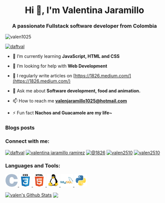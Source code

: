 <h1 align="center">Hi 👋, I'm Valentina Jaramillo</h1>
<h3 align="center">A passionate Fullstack software developer from Colombia</h3>

<p align="left"> <img src="https://komarev.com/ghpvc/?username=valen1025&label=Profile%20views&color=b40e0e&style=plastic" alt="valen1025" /> </p>

<p align="left"> <a href="https://twitter.com/daftval" target="blank"><img src="https://img.shields.io/twitter/follow/daftval?logo=twitter&style=for-the-badge" alt="daftval" /></a> </p>

- 🌱 I’m currently learning **JavaScript, HTML and CSS**

- 🤝 I’m looking for help with **Web Development**

- 📝 I regularly write articles on [https://1826.medium.com/](https://1826.medium.com/)

- 💬 Ask me about **Software development, food and animation.**

- 📫 How to reach me **valenjaramillo1025@hotmail.com**

- ⚡ Fun fact **Nachos and Guacamole are my life~**

### Blogs posts
<!-- BLOG-POST-LIST:START -->
<!-- BLOG-POST-LIST:END -->

<h3 align="left">Connect with me:</h3>
<p align="left">
<a href="https://twitter.com/daftval" target="blank"><img align="center" src="https://cdn.jsdelivr.net/npm/simple-icons@3.0.1/icons/twitter.svg" alt="daftval" height="30" width="40" /></a>
<a href="https://linkedin.com/in/valentina jaramillo ramirez" target="blank"><img align="center" src="https://cdn.jsdelivr.net/npm/simple-icons@3.0.1/icons/linkedin.svg" alt="valentina jaramillo ramirez" height="30" width="40" /></a>
<a href="https://medium.com/@1826" target="blank"><img align="center" src="https://cdn.jsdelivr.net/npm/simple-icons@3.0.1/icons/medium.svg" alt="@1826" height="30" width="40" /></a>
<a href="https://www.leetcode.com/valen2510" target="blank"><img align="center" src="https://cdn.jsdelivr.net/npm/simple-icons@3.0.1/icons/leetcode.svg" alt="valen2510" height="30" width="40" /></a>
<a href="https://discord.gg/valen2510" target="blank"><img align="center" src="https://cdn.jsdelivr.net/npm/simple-icons@3.0.1/icons/discord.svg" alt="valen2510" height="30" width="40" /></a>
</p>

<h3 align="left">Languages and Tools:</h3>
<p align="left"> <a href="https://www.cprogramming.com/" target="_blank"> <img src="https://raw.githubusercontent.com/devicons/devicon/master/icons/c/c-original.svg" alt="c" width="40" height="40"/> </a> <a href="https://www.w3schools.com/css/" target="_blank"> <img src="https://raw.githubusercontent.com/devicons/devicon/master/icons/css3/css3-original-wordmark.svg" alt="css3" width="40" height="40"/> </a> <a href="https://www.w3.org/html/" target="_blank"> <img src="https://raw.githubusercontent.com/devicons/devicon/master/icons/html5/html5-original-wordmark.svg" alt="html5" width="40" height="40"/> </a> <a href="https://www.linux.org/" target="_blank"> <img src="https://raw.githubusercontent.com/devicons/devicon/master/icons/linux/linux-original.svg" alt="linux" width="40" height="40"/> </a> <a href="https://www.mysql.com/" target="_blank"> <img src="https://raw.githubusercontent.com/devicons/devicon/master/icons/mysql/mysql-original-wordmark.svg" alt="mysql" width="40" height="40"/> </a> <a href="https://www.python.org" target="_blank"> <img src="https://raw.githubusercontent.com/devicons/devicon/master/icons/python/python-original.svg" alt="python" width="40" height="40"/> </a> </p>

<a href="https://github.com/valen2510">
<img align="center" alt="valen's Github Stats" src="https://github-readme-stats.codestackr.vercel.app/api?username=valen2510&show_icons=true&hide_border=true&count_private=true&include_all_commits=true&theme=dracula" /></a>

<a href="https://github.com/valen2510">
  <img align="center" src="https://github-readme-stats.anuraghazra1.vercel.app/api/top-langs/?username=valen2510&layout=compact&theme=dracula" />
</a>

<!-- MEDIUM:START --> <!-- MEDIUM:END -->
